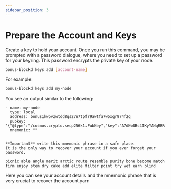 ```yaml
---
sidebar_position: 3
---
```


# Prepare the Account and Keys

Create a key to hold your account. Once you run this command, you may be prompted with a password dialogue, where you need to set up a password for your keyring. This password encrypts the private key of your node.

```bash
bonus-blockd keys add [account-name]
```

For example:

```bash
bonus-blockd keys add my-node
```

You see an output similar to the following:

```text
- name: my-node
  type: local
  address: bonus1kwpvzwtdd8qs27n7tpfr9awtfa7w5xgr974f2q
  pubkey: '{"@type":"/cosmos.crypto.secp256k1.PubKey","key":"A7dKw8Bs4IKyYANqRBRmuZZovpwJOAbLmOssp+is7h+j"}'
  mnemonic: ""


**Important** write this mnemonic phrase in a safe place.
It is the only way to recover your account if you ever forget your password.

picnic able angle merit arctic route resemble purity bone become match firm enjoy stem dry cake add elite filter point try wet earn blind
```
Here you can see your account details and the mnemonic phrase that is very crucial to recover the account.yarn